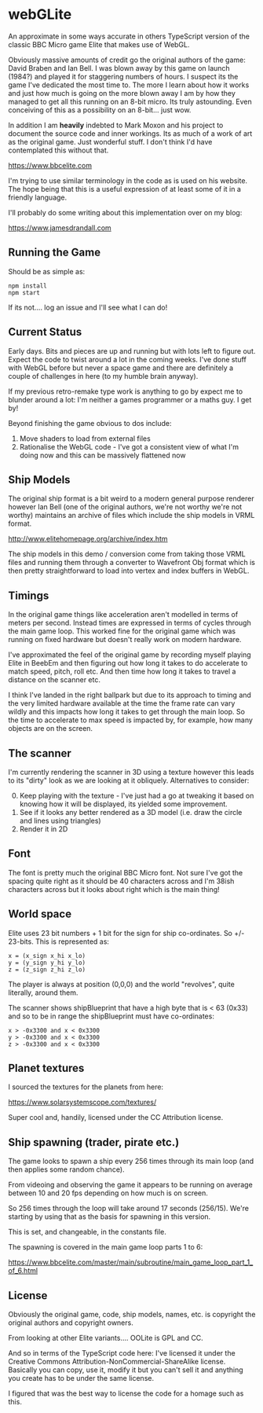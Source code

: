 # webGLite

An approximate in some ways accurate in others TypeScript version of the classic BBC Micro game Elite that makes use of WebGL.

Obviously massive amounts of credit go the original authors of the game: David Braben and Ian Bell. I was blown away by this game on launch (1984?) and played it for staggering numbers of hours. I suspect its the game I've dedicated the most time to. The more I learn about how it works and just how much is going on the more blown away I am by how they managed to get all this running on an 8-bit micro. Its truly astounding. Even conceiving of this as a possibility on an 8-bit... just wow. 

In addition I am **heavily** indebted to Mark Moxon and his project to document the source code and inner workings. Its as much of a work of art as the original game. Just wonderful stuff. I don't think I'd have contemplated this without that.

https://www.bbcelite.com

I'm trying to use similar terminology in the code as is used on his website. The hope being that this is a useful expression of at least some of it in a friendly language.

I'll probably do some writing about this implementation over on my blog:

https://www.jamesdrandall.com

## Running the Game

Should be as simple as:

    npm install
    npm start

If its not.... log an issue and I'll see what I can do!

## Current Status

Early days. Bits and pieces are up and running but with lots left to figure out. Expect the code to twist around a lot in the coming weeks. I've done stuff with WebGL before but never a space game and there are definitely a couple of challenges in here (to my humble brain anyway).

If my previous retro-remake type work is anything to go by expect me to blunder around a lot: I'm neither a games programmer or a maths guy. I get by!

Beyond finishing the game obvious to dos include:

1. Move shaders to load from external files
2. Rationalise the WebGL code - I've got a consistent view of what I'm doing now and this can be massively flattened now 

## Ship Models

The original ship format is a bit weird to a modern general purpose renderer however Ian Bell (one of the original authors, we're not worthy we're not worthy) maintains an archive of files which include the ship models in VRML format.

http://www.elitehomepage.org/archive/index.htm

The ship models in this demo / conversion come from taking those VRML files and running them through a converter to Wavefront Obj format which is then pretty straightforward to load into vertex and index buffers in WebGL.

## Timings

In the original game things like acceleration aren't modelled in terms of meters per second. Instead times are expressed in terms of cycles through the main game loop. This worked fine for the original game which was running on fixed hardware but doesn't really work on modern hardware.

I've approximated the feel of the original game by recording myself playing Elite in BeebEm and then figuring out how long it takes to do accelerate to match speed, pitch, roll etc. And then time how long it takes to travel a distance on the scanner etc.

I think I've landed in the right ballpark but due to its approach to timing and the very limited hardware available at the time the frame rate can vary wildly and this impacts how long it takes to get through the main loop. So the time to accelerate to max speed is impacted by, for example, how many objects are on the screen.

## The scanner

I'm currently rendering the scanner in 3D using a texture however this leads to its "dirty" look as we are looking at it obliquely. Alternatives to consider:

0. Keep playing with the texture - I've just had a go at tweaking it based on knowing how it will be displayed, its yielded some improvement.
1. See if it looks any better rendered as a 3D model (i.e. draw the circle and lines using triangles)
2. Render it in 2D

## Font

The font is pretty much the original BBC Micro font. Not sure I've got the spacing quite right as it should be 40 characters across and I'm 38ish characters across but it looks about right which is the main thing!

## World space

Elite uses 23 bit numbers + 1 bit for the sign for ship co-ordinates. So +/- 23-bits. This is represented as:

    x = (x_sign x_hi x_lo)
    y = (y_sign y_hi y_lo)
    z = (z_sign z_hi z_lo)

The player is always at position (0,0,0) and the world "revolves", quite literally, around them.

The scanner shows shipBlueprint that have a high byte that is < 63 (0x33) and so to be in range the shipBlueprint must have co-ordinates:

    x > -0x3300 and x < 0x3300
    y > -0x3300 and x < 0x3300
    z > -0x3300 and x < 0x3300

## Planet textures

I sourced the textures for the planets from here:

https://www.solarsystemscope.com/textures/

Super cool and, handily, licensed under the CC Attribution license.

## Ship spawning (trader, pirate etc.)

The game looks to spawn a ship every 256 times through its main loop (and then applies some random chance).

From videoing and observing the game it appears to be running on average between 10 and 20 fps depending on how much is on screen.

So 256 times through the loop will take around 17 seconds (256/15). We're starting by using that as the basis for spawning in this version.

This is set, and changeable, in the constants file.

The spawning is covered in the main game loop parts 1 to 6:

https://www.bbcelite.com/master/main/subroutine/main_game_loop_part_1_of_6.html

## License

Obviously the original game, code, ship models, names, etc. is copyright the original authors and copyright owners.

From looking at other Elite variants.... OOLite is GPL and CC.

And so in terms of the TypeScript code here: I've licensed it under the Creative Commons Attribution-NonCommercial-ShareAlike license. Basically you can copy, use it, modify it but you can't sell it and anything you create has to be under the same license.

I figured that was the best way to license the code for a homage such as this.
